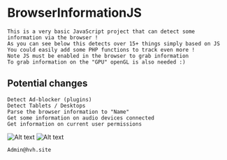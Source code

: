 # BrowserInformationJS
```
This is a very basic JavaScript project that can detect some information via the browser !
As you can see below this detects over 15+ things simply based on JS
You could easily add some PHP functions to track even more !
Note JS must be enabled in the browser to grab information
To grab information on the "GPU" openGL is also needed :)
```

## Potential changes 
```
Detect Ad-blocker (plugins)
Detect Tablets / Desktops
Parse the browser information to "Name"
Get some information on audio devices connected
Get information on current user permissions
```

![Alt text](https://i.imgur.com/SL1ie9v.png "Example")
![Alt text](https://i.imgur.com/EE32Fkg.png "Example")


```
Admin@hvh.site
```
